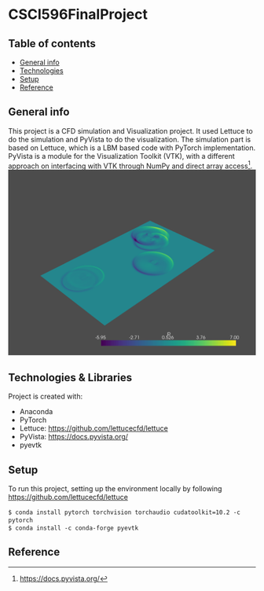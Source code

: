# CSCI596FinalProject
## Table of contents
* [General info](#general-info)
* [Technologies](#technologies-&-libraries)
* [Setup](#setup)
* [Reference](#reference)

## General info
This project is a CFD simulation and Visualization project. It used Lettuce to do the simulation and PyVista to do the visualization. The simulation part is based on Lettuce, which is a LBM based code with PyTorch implementation. PyVista is a module for the Visualization Toolkit (VTK), with a different approach on interfacing with VTK through NumPy and direct array access[^1].
	![2D Visualization Example](example.gif) 
## Technologies & Libraries
Project is created with:
* Anaconda
* PyTorch
* Lettuce: https://github.com/lettucecfd/lettuce
* PyVista: https://docs.pyvista.org/
* pyevtk
	
## Setup
To run this project, setting up the environment locally by following https://github.com/lettucecfd/lettuce

```
$ conda install pytorch torchvision torchaudio cudatoolkit=10.2 -c pytorch
$ conda install -c conda-forge pyevtk
```

## Reference
[^1]: https://docs.pyvista.org/